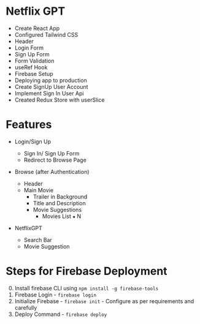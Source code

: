 # Netflix GPT

- Create React App
- Configured Tailwind CSS
- Header
- Login Form
- Sign Up Form
- Form Validation
- useRef Hook
- Firebase Setup
- Deploying app to production
- Create SignUp User Account
- Implement Sign In User Api
- Created Redux Store with userSlice

# Features

- Login/Sign Up

  - Sign In/ Sign Up Form
  - Redirect to Browse Page

- Browse (after Authentication)

  - Header
  - Main Movie
    - Trailer in Background
    - Title and Description
    - Movie Suggestions
      - Movies List ⁕ N

- NetflixGPT
  - Search Bar
  - Movie Suggestion

# Steps for Firebase Deployment

0. Install firebase CLI using `npm install -g firebase-tools`
1. Firebase Login - `firebase login`
2. Initialize Firebase - `firebase init` - Configure as per requirements and carefully
3. Deploy Command - `firebase deploy`
